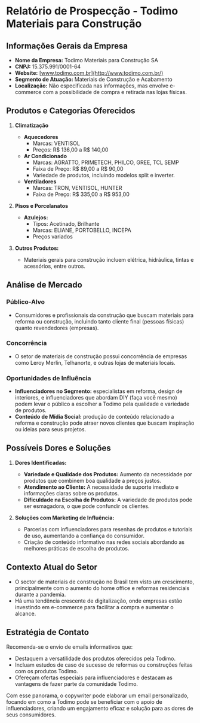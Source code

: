 # Relatório de Prospecção - Todimo Materiais para Construção

## Informações Gerais da Empresa

- **Nome da Empresa:** Todimo Materiais para Construção SA
- **CNPJ:** 15.375.991/0001-64
- **Website:** [www.todimo.com.br](http://www.todimo.com.br/)
- **Segmento de Atuação:** Materiais de Construção e Acabamento
- **Localização:** Não especificada nas informações, mas envolve e-commerce com a possibilidade de compra e retirada nas lojas físicas.

## Produtos e Categorias Oferecidos

1. **Climatização**
    - **Aquecedores**
        - Marcas: VENTISOL
        - Preços: R$ 136,00 a R$ 140,00
    - **Ar Condicionado**
        - Marcas: AGRATTO, PRIMETECH, PHILCO, GREE, TCL SEMP
        - Faixa de Preço: R$ 89,00 a R$ 90,00
        - Variedade de produtos, incluindo modelos split e inverter.
    - **Ventiladores**
        - Marcas: TRON, VENTISOL, HUNTER
        - Faixa de Preço: R$ 335,00 a R$ 953,00

2. **Pisos e Porcelanatos**
    - **Azulejos:**
        - Tipos: Acetinado, Brilhante
        - Marcas: ELIANE, PORTOBELLO, INCEPA
        - Preços variados

3. **Outros Produtos:**
    - Materiais gerais para construção incluem elétrica, hidráulica, tintas e acessórios, entre outros.
  
## Análise de Mercado

### Público-Alvo
- Consumidores e profissionais da construção que buscam materiais para reforma ou construção, incluindo tanto cliente final (pessoas físicas) quanto revendedores (empresas).

### Concorrência
- O setor de materiais de construção possui concorrência de empresas como Leroy Merlin, Telhanorte, e outras lojas de materiais locais.

### Oportunidades de Influência
- **Influenciadores no Segmento:** especialistas em reforma, design de interiores, e influenciadores que abordam DIY (faça você mesmo) podem levar o público a escolher a Todimo pela qualidade e variedade de produtos.
- **Conteúdo de Mídia Social:** produção de conteúdo relacionado a reforma e construção pode atraer novos clientes que buscam inspiração ou ideias para seus projetos.

## Possíveis Dores e Soluções

1. **Dores Identificadas:**
    - **Variedade e Qualidade dos Produtos:** Aumento da necessidade por produtos que combinem boa qualidade a preços justos.
    - **Atendimento ao Cliente:** A necessidade de suporte imediato e informações claras sobre os produtos.
    - **Dificuldade na Escolha de Produtos:** A variedade de produtos pode ser esmagadora, o que pode confundir os clientes.

2. **Soluções com Marketing de Influência:**
    - Parcerias com influenciadores para resenhas de produtos e tutoriais de uso, aumentando a confiança do consumidor.
    - Criação de conteúdo informativo nas redes sociais abordando as melhores práticas de escolha de produtos.

## Contexto Atual do Setor
- O sector de materiais de construção no Brasil tem visto um crescimento, principalmente com o aumento do home office e reformas residenciais durante a pandemia.
- Há uma tendência crescente de digitalização, onde empresas estão investindo em e-commerce para facilitar a compra e aumentar o alcance.

## Estratégia de Contato
Recomenda-se o envio de emails informativos que:

- Destaquem a versatilidade dos produtos oferecidos pela Todimo.
- Incluam estudos de caso de sucesso de reformas ou construções feitas com os produtos Todimo.
- Ofereçam ofertas especiais para influenciadores e destacam as vantagens de fazer parte da comunidade Todimo.

Com esse panorama, o copywriter pode elaborar um email personalizado, focando em como a Todimo pode se beneficiar com o apoio de influenciadores, criando um engajamento eficaz e solução para as dores de seus consumidores.